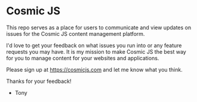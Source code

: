 # Cosmic JS
This repo serves as a place for users to communicate and view updates on issues for the Cosmic JS content management platform.

I'd love to get your feedback on what issues you run into or any feature requests you may have.  It is my mission to make Cosmic JS the best way for you to manage content for your websites and applications.

Please sign up at https://cosmicjs.com and let me know what you think.

Thanks for your feedback!
- Tony
